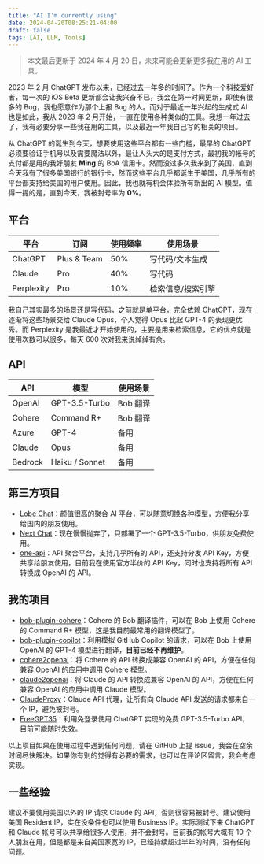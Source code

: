 ```yaml
---
title: "AI ​​I’m currently using"
date: 2024-04-20T08:25:21-04:00
draft: false
tags: [AI, LLM, Tools]
---
```


> 本文最后更新于 2024 年 4 月 20 日，未来可能会更新更多我在用的 AI 工具。

2023 年 2 月 ChatGPT 发布以来，已经过去一年多的时间了。作为一个科技爱好者，每一次的 iOS Beta 更新都会让我兴奋不已，我会在第一时间更新，即使有很多的 Bug，我也愿意作为那个上报 Bug 的人。而对于最近一年兴起的生成式 AI 也是如此，我从 2023 年 2 月开始，一直在使用各种类似的工具。我想一年过去了，我有必要分享一些我在用的工具，以及最近一年我自己写的相关的项目。

从 ChatGPT 的诞生到今天，想要使用这些平台都有一些门槛，最早的 ChatGPT 必须要验证手机号以及需要魔法以外，最让人头大的是支付方式，最初我的帐号的支付都是用的我好朋友 **Ming** 的 BoA 信用卡。然而没过多久我来到了美国，直到今天我有了很多美国银行的银行卡，然而这些平台几乎都诞生于美国，几乎所有的平台都支持给美国的用户使用。因此，我也就有机会体验所有新出的 AI 模型。值得一提的是，直到今天，我被封号率为 **0%**。

## 平台

| 平台 | 订阅 | 使用频率 | 使用场景 |
| --- | --- | --- | --- |
| ChatGPT | Plus & Team | 50% | 写代码/文本生成 |
| Claude | Pro | 40% | 写代码 |
| Perplexity | Pro | 10% | 检索信息/搜索引擎 |

我自己其实最多的场景还是写代码，之前就是单平台，完全依赖 ChatGPT，现在逐渐将这些场景交给 Claude Opus，个人觉得 Opus 比起 GPT-4 的表现更优秀。而 Perplexity 是我最近才开始使用的，主要是用来检索信息，它的优点就是使用次数可以很多，每天 600 次对我来说绰绰有余。

## API

| API | 模型 | 使用场景 |
| --- | --- | --- |
| OpenAI | GPT-3.5-Turbo | Bob 翻译 |
| Cohere | Command R+ | Bob 翻译 |
| Azure | GPT-4 | 备用 |
| Claude | Opus | 备用 |
| Bedrock | Haiku / Sonnet | 备用 |

## 第三方项目

- [Lobe Chat](https://github.com/lobehub/lobe-chat)：颜值很高的聚合 AI 平台，可以随意切换各种模型，方便我分享给国内的朋友使用。
- [Next Chat](https://github.com/ChatGPTNextWeb/ChatGPT-Next-Web)：现在慢慢抛弃了，只部署了一个 GPT-3.5-Turbo，供朋友免费使用。
- [one-api](https://github.com/songquanpeng/one-api)：API 聚合平台，支持几乎所有的 API，还支持分发 API Key，方便共享给朋友使用，目前我在使用官方半价的 API Key，同时也支持将所有 API 转换成 OpenAI 的 API。

## 我的项目

- [bob-plugin-cohere](https://github.com/missuo/bob-plugin-cohere)：Cohere 的 Bob 翻译插件，可以在 Bob 上使用 Cohere 的 Command R+ 模型，这是我目前最常用的翻译模型了。
- [bob-plugin-copilot](https://github.com/missuo/bob-plugin-copilot)：利用模拟 GitHub Copilot 的请求，可以在 Bob 上使用 OpenAI 的 GPT-4 模型进行翻译，**目前已经不再维护**。
- [cohere2openai](https://github.com/missuo/cohere2openai)：将 Cohere 的 API 转换成兼容 OpenAI 的 API，方便在任何兼容 OpenAI 的应用中调用 Cohere 模型。
- [claude2openai](https://github.com/missuo/claude2openai)：将 Claude 的 API 转换成兼容 OpenAI 的 API，方便在任何兼容 OpenAI 的应用中调用 Claude 模型。
- [ClaudeProxy](https://github.com/missuo/ClaudeProxy)：Claude API 代理，让所有向 Claude API 发送的请求都来自一个 IP，避免被封号。
- [FreeGPT35](https://github.com/missuo/FreeGPT35)：利用免登录使用 ChatGPT 实现的免费 GPT-3.5-Turbo API，目前可能随时失效。

以上项目如果在使用过程中遇到任何问题，请在 GitHub 上提 issue，我会在空余时间尽快解决。如果你有别的觉得有必要的需求，也可以在评论区留言，我会考虑实现。

## 一些经验

建议不要使用美国以外的 IP 请求 Claude 的 API，否则很容易被封号。建议使用美国 Resident IP，实在没条件也可以使用 Business IP。实际测试下来 ChatGPT 和 Claude 帐号可以共享给很多人使用，并不会封号。目前我的帐号大概有 10 个人朋友在用，但是都是来自美国家宽的 IP，已经持续超过半年的时间，没有任何问题。
